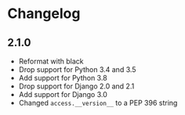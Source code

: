 # Changelog

## 2.1.0

- Reformat with black
- Drop support for Python 3.4 and 3.5
- Add support for Python 3.8
- Drop support for Django 2.0 and 2.1
- Add support for Django 3.0
- Changed `access.__version__` to a PEP 396 string

